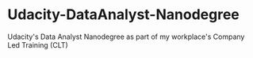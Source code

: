 # Udacity-DataAnalyst-Nanodegree
Udacity's Data Analyst Nanodegree as part of my workplace's Company Led Training (CLT) 
